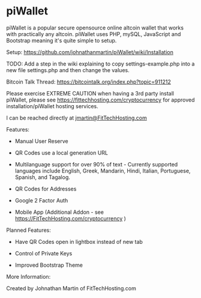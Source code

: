 piWallet
========

piWallet is a popular secure opensource online altcoin wallet that works with practically any altcoin. piWallet uses PHP, mySQL, JavaScript and Bootstrap meaning it's quite simple to setup. 

Setup: https://github.com/johnathanmartin/piWallet/wiki/Installation

TODO: Add a step in the wiki explaining to copy settings-example.php into a new file settings.php and then change the values.

Bitcoin Talk Thread: https://bitcointalk.org/index.php?topic=911212

Please exercise EXTREME CAUTION when having a 3rd party install piWallet, please see https://fittechhosting.com/cryptocurrency for approved installation/piWallet hosting services. 

I can be reached directly at jmartin@FitTechHosting.com

Features:

- Manual User Reserve

- QR Codes use a local generation URL 

- Multilanguage support for over 90% of text - Currently supported languages include English, Greek, Mandarin, Hindi, Italian, Portuguese, Spanish, and Tagalog.

- QR Codes for Addresses

- Google 2 Factor Auth

- Mobile App (Additional Addon - see https://FitTechHosting.com/cryptocurrency )

Planned Features:

- Have QR Codes open in lightbox instead of new tab

- Control of Private Keys

- Improved Bootstrap Theme 


More Information:

Created by Johnathan Martin of FitTechHosting.com
